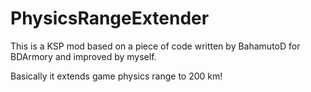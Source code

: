# PhysicsRangeExtender
This is a KSP mod based on a piece of code written by BahamutoD for BDArmory and improved by myself. 

Basically it extends game physics range to 200 km!
